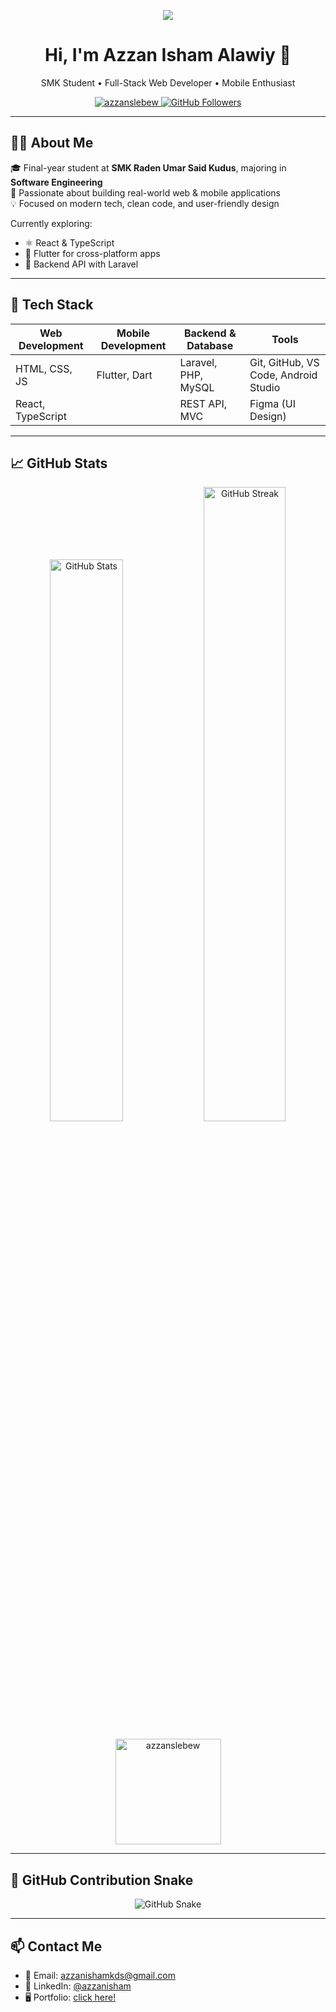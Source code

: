 <!-- Header Typing Animation -->
<p align="center">
    <img src="https://readme-typing-svg.herokuapp.com/?lines=Hi%20there;Full-Stack+Web+Developer;Mobile+App+Enthusiast;Always+learning+something+new!;Coding+with+Passion+%26+Purpose;I+turn+coffee+☕+into+clean+code+💻&font=Fira%20Code&color=%23D62F79&center=true&width=500&height=30">
</p>

<h1 align="center">Hi, I'm Azzan Isham Alawiy 👋</h1>

<p align="center">
  SMK Student • Full-Stack Web Developer • Mobile Enthusiast
</p>

<p align="center">
  <a href="https://github.com/azzanslebew">
    <img src="https://komarev.com/ghpvc/?username=azzanslebew&label=Profile%20views&color=blueviolet&style=flat" alt="azzanslebew" />
  </a>
  <a href="https://github.com/azzanslebew?tab=followers">
    <img src="https://img.shields.io/github/followers/azzanslebew?label=Followers&style=flat&color=blue" alt="GitHub Followers" />
  </a>
</p>

---

## 🧑‍💻 About Me

🎓 Final-year student at **SMK Raden Umar Said Kudus**, majoring in **Software Engineering**  
🔭 Passionate about building real-world web & mobile applications  
💡 Focused on modern tech, clean code, and user-friendly design

Currently exploring:

- ⚛️ React & TypeScript
- 📱 Flutter for cross-platform apps
- 🧪 Backend API with Laravel

---

## 🧰 Tech Stack

| Web Development   | Mobile Development | Backend & Database  | Tools                                |
| ----------------- | ------------------ | ------------------- | ------------------------------------ |
| HTML, CSS, JS     | Flutter, Dart      | Laravel, PHP, MySQL | Git, GitHub, VS Code, Android Studio |
| React, TypeScript |                    | REST API, MVC       | Figma (UI Design)                    |

---

## 📈 GitHub Stats

<p align="center">
  <img src="https://github-readme-stats.vercel.app/api?username=azzanslebew&show_icons=true&theme=radical" width="48%" alt="GitHub Stats" />
  <img src="https://streak-stats.demolab.com?user=azzanslebew&theme=radical" width="51%" alt="GitHub Streak" />
</p>

<p align="center">
    <img height="169em" src="https://github-readme-stats-salesp07.vercel.app/api/top-langs/?username=azzanslebew&hide=HTML&langs_count=8&layout=compact&theme=tokyonight&exclude_repo=github-readme-stats" alt="azzanslebew"/>
</p>

---

## 🐍 GitHub Contribution Snake

<p align="center">
  <picture>
    <source media="(prefers-color-scheme: dark)" srcset="https://azzanslebew.github.io/azzanslebew/github-contribution-grid-snake-dark.svg" />
    <img alt="GitHub Snake" src="https://azzanslebew.github.io/azzanslebew/github-contribution-grid-snake.svg" />
  </picture>
</p>

---

## 📫 Contact Me

- 📧 Email: [azzanishamkds@gmail.com](mailto:azzanishamkds@gmail.com)
- 💼 LinkedIn: [@azzanisham](https://linkedin.com/in/azzan-isham-480614258)
- 🖥️ Portfolio: [click here!](https://azzanslebew.github.io/my-portfolio/)
